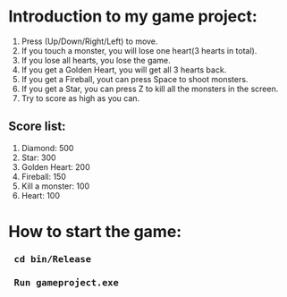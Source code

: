 # Introduction to my game project:
1. Press (Up/Down/Right/Left) to move.
2. If you touch a monster, you will lose one heart(3 hearts in total).
3. If you lose all hearts, you lose the game.
4. If you get a Golden Heart, you will get all 3 hearts back.
5. If you get a Fireball, yout can press Space to shoot monsters.
6. If you get a Star, you can press Z to kill all the monsters in the screen.
7. Try to score as high as you can.
## Score list:
1. Diamond: 500
2. Star: 300
3. Golden Heart: 200
4. Fireball: 150
5. Kill a monster: 100
6. Heart: 100
# How to start the game:
### <pre> cd bin/Release </pre>
### <pre> Run gameproject.exe </pre>
